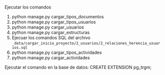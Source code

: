 Ejecutar los comandos
1. python manage.py cargar_tipos_documentos
2. python manage.py cargar_tipos_usuarios
3. python manage.py cargar_usuarios
4. python manage.py cargar_estructuras
5. Ejecuar los comandos SQL del archivo ```_data/cargar_inicio_proyecto/2_usuarios/2_relaciones_herencia_usuarios.sql```
6. python manage.py cargar_tipos_actividades
7. python manage.py cargar_actividades

Ejecutar el comando en la base de datos: CREATE EXTENSION pg_trgm;

